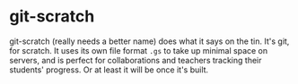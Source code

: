 # git-scratch
git-scratch (really needs a better name) does what it says on the tin. It's git, for scratch. It uses its own file format `.gs` to take up minimal space on servers, and is perfect for collaborations and teachers tracking their students' progress.
Or at least it will be once it's built.
